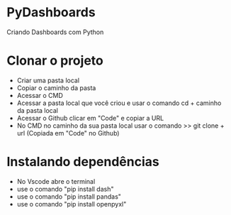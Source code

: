 # PyDashboards
Criando Dashboards com Python

# Clonar o projeto 

 - Criar uma pasta local
  - Copiar o caminho da pasta
  - Acessar o CMD
  - Acessar a pasta local que você criou e usar o comando cd + caminho da pasta local
  - Acessar o Github clicar em "Code" e copiar a URL
  - No CMD no caminho da sua pasta local usar o comando >> git clone + url (Copiada em "Code" no Github)

# Instalando dependências

 - No Vscode abre o terminal
  - use o comando "pip install dash"
  - use o comando "pip install pandas"
  - use o comando "pip install openpyxl"

